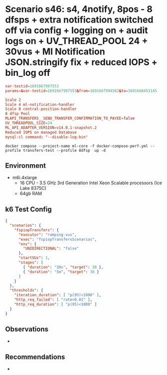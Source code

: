 # Scenario s46: s4, 4notify, 8pos - 8 dfsps + extra notification switched off via config + logging on + audit logs on + UV_THREAD_POOL 24 + 30vus + Ml Notification JSON.stringify fix + reduced IOPS + bin_log off

```conf
var-testid=1691667997553
params=&var-testid=1691667997553&from=1691667994582&to=1691668453145

Scale 2
Scale 4 ml-notification-handler
Scale 8 central-position-handler
8 dfsp Pool
MLAPI_TRANSFERS__SEND_TRANSFER_CONFIRMATION_TO_PAYEE=false
UV_THREADPOOL_SIZE=24
ML_API_ADAPTER_VERSION=v14.0.1-snapshot.2
Reduced IOPS on managed Database
mysql-cl command: "--disable-log-bin"
```

```
docker compose --project-name ml-core -f docker-compose-perf.yml --profile transfers-test --profile 8dfsp  up -d
```

## Environment

- m6i.4xlarge
  - 16 CPU - 3.5 GHz 3rd Generation Intel Xeon Scalable processors (Ice Lake 8375C)
  - 64gb RAM

## k6 Test Config

```json
{
  "scenarios": {
    "fspiopTransfers": {
      "executor": "ramping-vus",
      "exec": "fspiopTransfersScenarios",
      "env": {
        "UNIDIRECTIONAL": "false"
      },
      "startVUs": 1,
      "stages": [
        { "duration": "30s", "target": 30 },
        { "duration": "5m", "target": 30 }
      ]
    }
  },
  "thresholds": {
    "iteration_duration": [ "p(95)<1000" ],
    "http_req_failed": [ "rate<0.01" ],
    "http_req_duration": [ "p(95)<1000" ]
  }
}
```

## Observations

-

## Recommendations

-
